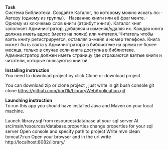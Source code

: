 <b>Task</b><br>
Система Библиотека. Создайте Каталог, по которому можно искать по:
· Автору (одному из группы).
· Названию книги или её фрагменте.
· Одному из ключевых слов книги (атрибут книги).
Каталог книг заполняет Администратор, добавляя и изменяя/удаляя их.
Каждая книга должна иметь адрес (место на полке) или читателя. Читатель
чтобы взять книгу регистрируется, оставляя э-мейл и номер телефона. Книга
может быть взята у Администратора в библиотеке на время не более месяца,
только в случае если книга доступна в библиотеке. Администратор должен
иметь страницу где отражаются взятые книги и читатели, которые
пользуются книгой.

<b>Installing instruction</b><br>
You need to download project by click Clone or download project.

You can download zip or clone project , just write in git bush console git clone 
https://github.com/bort1k/LibraryWebApplication.git

<b>Launching instruction</b><br>
To run this app you should have installed Java and Maven on your local machine.

Launch library.sql from resources/database at your sql server
At src/main/resources/database.properties change properties for your sql server
Open console and specify path to project
Write mvn clean tomcat7:run
Open your browser and in the url write http://localhost:8082/library/
